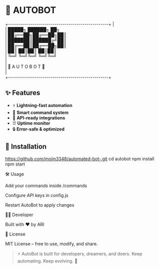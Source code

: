 
# 🚀 AUTOBOT
+--------------------------------------------------+
|                                         
|    █████╗ ██████╗ ██╗                
|   ██╔══██╗██╔══██╗██║                
|   ███████║██████╔╝██║                
|   ██╔══██║██╔══██╗██║                
|   ██║  ██║██║  ██║██║                 
|   ╚═╝  ╚═╝╚═╝  ╚═╝╚═╝                 
|                                          
|   🤖  A U T O B O T  🤖                           
|                                          
+--------------------------------------------------+


## ✨ Features
- ⚡ **Lightning-fast automation**
- 🧠 **Smart command system**
- 📡 **API-ready integrations**
- ⏰ **Uptime monitor**
- 🔒 **Error-safe & optimized**


## 🚀 Installation
https://github.com/mojin3348/automated-bot-.git
cd autobot
npm install
npm start



🛠 Usage

Add your commands inside /commands

Configure API keys in config.js

Restart AutoBot to apply changes



👨‍💻 Developer

Built with ❤️ by ARI



📜 License

MIT License – free to use, modify, and share.

> ⚡ AutoBot is built for developers, dreamers, and doers.
Keep automating. Keep evolving. 🚀



